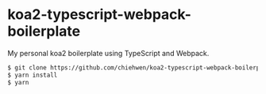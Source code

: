 # koa2-typescript-webpack-boilerplate
My personal koa2 boilerplate using TypeScript and Webpack.

```bash
$ git clone https://github.com/chiehwen/koa2-typescript-webpack-boilerplate.git && cd _
$ yarn install
$ yarn 
```
